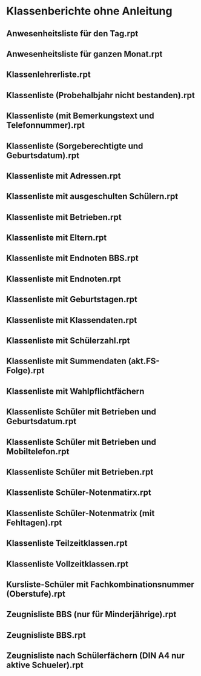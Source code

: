 # Klassenberichte ohne Anleitung

## Anwesenheitsliste für den Tag.rpt

## Anwesenheitsliste für ganzen Monat.rpt

## Klassenlehrerliste.rpt

## Klassenliste (Probehalbjahr nicht bestanden).rpt

## Klassenliste (mit Bemerkungstext und Telefonnummer).rpt

## Klassenliste (Sorgeberechtigte und Geburtsdatum).rpt

## Klassenliste mit Adressen.rpt

## Klassenliste mit ausgeschulten Schülern.rpt

## Klassenliste mit Betrieben.rpt

## Klassenliste mit Eltern.rpt

## Klassenliste mit Endnoten BBS.rpt

## Klassenliste mit Endnoten.rpt

## Klassenliste mit Geburtstagen.rpt

## Klassenliste mit Klassendaten.rpt

## Klassenliste mit Schülerzahl.rpt

## Klassenliste mit Summendaten (akt.FS-Folge).rpt

## Klassenliste mit Wahlpflichtfächern

## Klassenliste Schüler mit Betrieben und Geburtsdatum.rpt

## Klassenliste Schüler mit Betrieben und Mobiltelefon.rpt

## Klassenliste Schüler mit Betrieben.rpt

## Klassenliste Schüler-Notenmatirx.rpt

## Klassenliste Schüler-Notenmatrix (mit Fehltagen).rpt

## Klassenliste Teilzeitklassen.rpt

## Klassenliste Vollzeitklassen.rpt

## Kursliste-Schüler mit Fachkombinationsnummer (Oberstufe).rpt

## Zeugnisliste BBS (nur für Minderjährige).rpt

## Zeugnisliste BBS.rpt

## Zeugnisliste nach Schülerfächern (DIN A4 nur aktive Schueler).rpt

